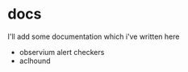 docs
====

I'll add some documentation which i've written here

*  observium alert checkers
*  aclhound
